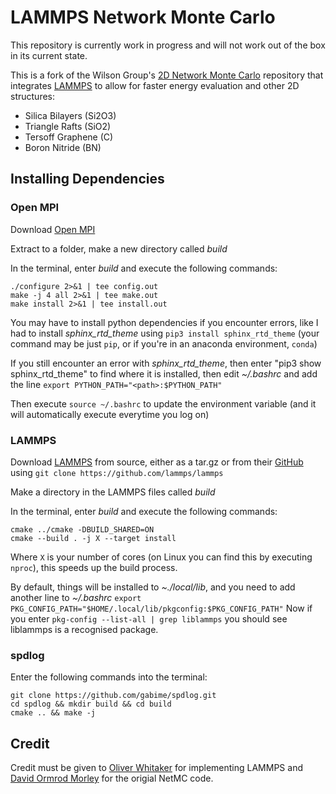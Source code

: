 # LAMMPS Network Monte Carlo

This repository is currently work in progress and will not work out of the box in its current state.

This is a fork of the Wilson Group's [2D Network Monte Carlo](https://github.com/WilsonGroupOxford/Network-Monte-Carlo) repository that integrates [LAMMPS](https://github.com/lammps/lammps) to allow for faster energy evaluation and other 2D structures:

* Silica Bilayers (Si2O3)
* Triangle Rafts (SiO2)
* Tersoff Graphene (C)
* Boron Nitride (BN)

## Installing Dependencies

### Open MPI
Download [Open MPI](https://www.open-mpi.org/)

Extract to a folder, make a new directory called _build_

In the terminal, enter _build_ and execute the following commands:
```
./configure 2>&1 | tee config.out
make -j 4 all 2>&1 | tee make.out
make install 2>&1 | tee install.out
```

You may have to install python dependencies if you encounter errors, like I had to install _sphinx_rtd_theme_ using `pip3 install sphinx_rtd_theme` (your command may be just `pip`, or if you're in an anaconda environment, `conda`)

If you still encounter an error with _sphinx_rtd_theme_, then enter "pip3 show sphinx_rtd_theme" to find where it is installed, then edit _~/.bashrc_ and add the line `export PYTHON_PATH="<path>:$PYTHON_PATH"`

Then execute `source ~/.bashrc` to update the environment variable (and it will automatically execute everytime you log on)

### LAMMPS

Download [LAMMPS](https://www.lammps.org/) from source, either as a tar.gz or from their [GitHub](https://github.com/lammps/lammps) using `git clone https://github.com/lammps/lammps`

Make a directory in the LAMMPS files called _build_

In the terminal, enter _build_ and execute the following commands:
```
cmake ../cmake -DBUILD_SHARED=ON
cmake --build . -j X --target install
```
Where `X` is your number of cores (on Linux you can find this by executing `nproc`), this speeds up the build process.

By default, things will be installed to _~./local/lib_, and you need to add another line to _~/.bashrc_ `export PKG_CONFIG_PATH="$HOME/.local/lib/pkgconfig:$PKG_CONFIG_PATH"`
Now if you enter `pkg-config --list-all | grep liblammps` you should see liblammps is a recognised package.

### spdlog

Enter the following commands into the terminal:
```
git clone https://github.com/gabime/spdlog.git
cd spdlog && mkdir build && cd build
cmake .. && make -j
```

## Credit

Credit must be given to [Oliver Whitaker](https://github.com/oliwhitg) for implementing LAMMPS and [David Ormrod Morley](https://github.com/dormrod) for the origial NetMC code.
